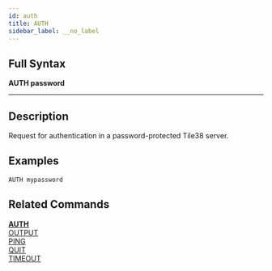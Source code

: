 ```yaml
---
id: auth
title: AUTH
sidebar_label: __no_label
---
```


## Full Syntax

**AUTH  password**

---

## Description

Request for authentication in a password-protected Tile38 server. 


## Examples

```tile38-cli
AUTH mypassword
```

## Related Commands

**[AUTH](../commands/auth.md)**<br>
[OUTPUT](../commands/output.md)<br>
[PING](../commands/ping.md)<br>
[QUIT](../commands/quit.md)<br>
[TIMEOUT](../commands/timeout.md)<br>
